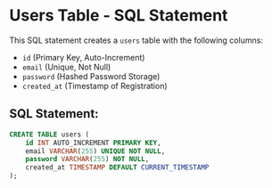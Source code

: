 # Users Table - SQL Statement

This SQL statement creates a `users` table with the following columns:
- `id` (Primary Key, Auto-Increment)
- `email` (Unique, Not Null)
- `password` (Hashed Password Storage)
- `created_at` (Timestamp of Registration)

## SQL Statement:
```sql
CREATE TABLE users (
    id INT AUTO_INCREMENT PRIMARY KEY,
    email VARCHAR(255) UNIQUE NOT NULL,
    password VARCHAR(255) NOT NULL,
    created_at TIMESTAMP DEFAULT CURRENT_TIMESTAMP
);
```